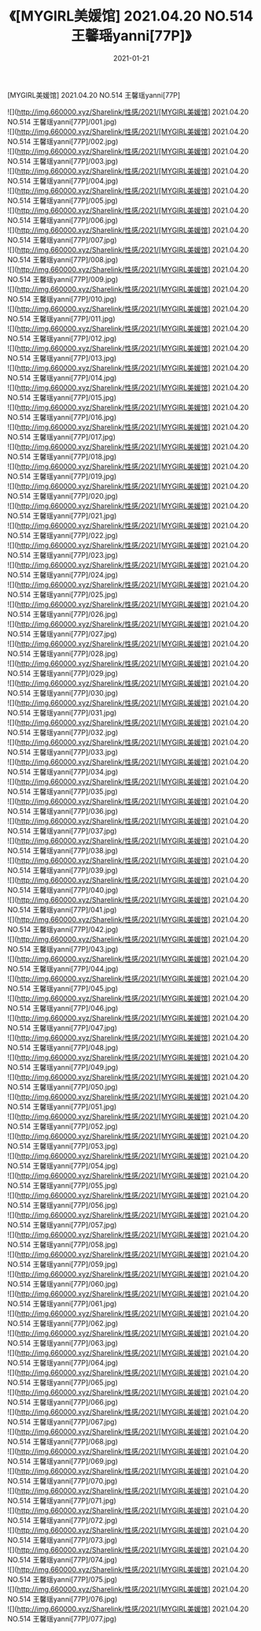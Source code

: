 ﻿---
layout: post
title:  《[MYGIRL美媛馆] 2021.04.20 NO.514 王馨瑶yanni[77P]》
date:   2021-01-21
img: http://img.660000.xyz/Sharelink/性感/2021/[MYGIRL美媛馆] 2021.04.20 NO.514 王馨瑶yanni[77P]/000.jpg
categories: [美女, 清纯, 唯美]
---

[MYGIRL美媛馆] 2021.04.20 NO.514 王馨瑶yanni[77P]

  ![](http://img.660000.xyz/Sharelink/性感/2021/[MYGIRL美媛馆] 2021.04.20 NO.514 王馨瑶yanni[77P]/001.jpg) <br> ![](http://img.660000.xyz/Sharelink/性感/2021/[MYGIRL美媛馆] 2021.04.20 NO.514 王馨瑶yanni[77P]/002.jpg) <br> ![](http://img.660000.xyz/Sharelink/性感/2021/[MYGIRL美媛馆] 2021.04.20 NO.514 王馨瑶yanni[77P]/003.jpg) <br> ![](http://img.660000.xyz/Sharelink/性感/2021/[MYGIRL美媛馆] 2021.04.20 NO.514 王馨瑶yanni[77P]/004.jpg) <br> ![](http://img.660000.xyz/Sharelink/性感/2021/[MYGIRL美媛馆] 2021.04.20 NO.514 王馨瑶yanni[77P]/005.jpg) <br> ![](http://img.660000.xyz/Sharelink/性感/2021/[MYGIRL美媛馆] 2021.04.20 NO.514 王馨瑶yanni[77P]/006.jpg) <br> ![](http://img.660000.xyz/Sharelink/性感/2021/[MYGIRL美媛馆] 2021.04.20 NO.514 王馨瑶yanni[77P]/007.jpg) <br> ![](http://img.660000.xyz/Sharelink/性感/2021/[MYGIRL美媛馆] 2021.04.20 NO.514 王馨瑶yanni[77P]/008.jpg) <br> ![](http://img.660000.xyz/Sharelink/性感/2021/[MYGIRL美媛馆] 2021.04.20 NO.514 王馨瑶yanni[77P]/009.jpg) <br> ![](http://img.660000.xyz/Sharelink/性感/2021/[MYGIRL美媛馆] 2021.04.20 NO.514 王馨瑶yanni[77P]/010.jpg) <br> ![](http://img.660000.xyz/Sharelink/性感/2021/[MYGIRL美媛馆] 2021.04.20 NO.514 王馨瑶yanni[77P]/011.jpg) <br> ![](http://img.660000.xyz/Sharelink/性感/2021/[MYGIRL美媛馆] 2021.04.20 NO.514 王馨瑶yanni[77P]/012.jpg) <br> ![](http://img.660000.xyz/Sharelink/性感/2021/[MYGIRL美媛馆] 2021.04.20 NO.514 王馨瑶yanni[77P]/013.jpg) <br> ![](http://img.660000.xyz/Sharelink/性感/2021/[MYGIRL美媛馆] 2021.04.20 NO.514 王馨瑶yanni[77P]/014.jpg) <br> ![](http://img.660000.xyz/Sharelink/性感/2021/[MYGIRL美媛馆] 2021.04.20 NO.514 王馨瑶yanni[77P]/015.jpg) <br> ![](http://img.660000.xyz/Sharelink/性感/2021/[MYGIRL美媛馆] 2021.04.20 NO.514 王馨瑶yanni[77P]/016.jpg) <br> ![](http://img.660000.xyz/Sharelink/性感/2021/[MYGIRL美媛馆] 2021.04.20 NO.514 王馨瑶yanni[77P]/017.jpg) <br> ![](http://img.660000.xyz/Sharelink/性感/2021/[MYGIRL美媛馆] 2021.04.20 NO.514 王馨瑶yanni[77P]/018.jpg) <br> ![](http://img.660000.xyz/Sharelink/性感/2021/[MYGIRL美媛馆] 2021.04.20 NO.514 王馨瑶yanni[77P]/019.jpg) <br> ![](http://img.660000.xyz/Sharelink/性感/2021/[MYGIRL美媛馆] 2021.04.20 NO.514 王馨瑶yanni[77P]/020.jpg) <br> ![](http://img.660000.xyz/Sharelink/性感/2021/[MYGIRL美媛馆] 2021.04.20 NO.514 王馨瑶yanni[77P]/021.jpg) <br> ![](http://img.660000.xyz/Sharelink/性感/2021/[MYGIRL美媛馆] 2021.04.20 NO.514 王馨瑶yanni[77P]/022.jpg) <br> ![](http://img.660000.xyz/Sharelink/性感/2021/[MYGIRL美媛馆] 2021.04.20 NO.514 王馨瑶yanni[77P]/023.jpg) <br> ![](http://img.660000.xyz/Sharelink/性感/2021/[MYGIRL美媛馆] 2021.04.20 NO.514 王馨瑶yanni[77P]/024.jpg) <br> ![](http://img.660000.xyz/Sharelink/性感/2021/[MYGIRL美媛馆] 2021.04.20 NO.514 王馨瑶yanni[77P]/025.jpg) <br> ![](http://img.660000.xyz/Sharelink/性感/2021/[MYGIRL美媛馆] 2021.04.20 NO.514 王馨瑶yanni[77P]/026.jpg) <br> ![](http://img.660000.xyz/Sharelink/性感/2021/[MYGIRL美媛馆] 2021.04.20 NO.514 王馨瑶yanni[77P]/027.jpg) <br> ![](http://img.660000.xyz/Sharelink/性感/2021/[MYGIRL美媛馆] 2021.04.20 NO.514 王馨瑶yanni[77P]/028.jpg) <br> ![](http://img.660000.xyz/Sharelink/性感/2021/[MYGIRL美媛馆] 2021.04.20 NO.514 王馨瑶yanni[77P]/029.jpg) <br> ![](http://img.660000.xyz/Sharelink/性感/2021/[MYGIRL美媛馆] 2021.04.20 NO.514 王馨瑶yanni[77P]/030.jpg) <br> ![](http://img.660000.xyz/Sharelink/性感/2021/[MYGIRL美媛馆] 2021.04.20 NO.514 王馨瑶yanni[77P]/031.jpg) <br> ![](http://img.660000.xyz/Sharelink/性感/2021/[MYGIRL美媛馆] 2021.04.20 NO.514 王馨瑶yanni[77P]/032.jpg) <br> ![](http://img.660000.xyz/Sharelink/性感/2021/[MYGIRL美媛馆] 2021.04.20 NO.514 王馨瑶yanni[77P]/033.jpg) <br> ![](http://img.660000.xyz/Sharelink/性感/2021/[MYGIRL美媛馆] 2021.04.20 NO.514 王馨瑶yanni[77P]/034.jpg) <br> ![](http://img.660000.xyz/Sharelink/性感/2021/[MYGIRL美媛馆] 2021.04.20 NO.514 王馨瑶yanni[77P]/035.jpg) <br> ![](http://img.660000.xyz/Sharelink/性感/2021/[MYGIRL美媛馆] 2021.04.20 NO.514 王馨瑶yanni[77P]/036.jpg) <br> ![](http://img.660000.xyz/Sharelink/性感/2021/[MYGIRL美媛馆] 2021.04.20 NO.514 王馨瑶yanni[77P]/037.jpg) <br> ![](http://img.660000.xyz/Sharelink/性感/2021/[MYGIRL美媛馆] 2021.04.20 NO.514 王馨瑶yanni[77P]/038.jpg) <br> ![](http://img.660000.xyz/Sharelink/性感/2021/[MYGIRL美媛馆] 2021.04.20 NO.514 王馨瑶yanni[77P]/039.jpg) <br> ![](http://img.660000.xyz/Sharelink/性感/2021/[MYGIRL美媛馆] 2021.04.20 NO.514 王馨瑶yanni[77P]/040.jpg) <br> ![](http://img.660000.xyz/Sharelink/性感/2021/[MYGIRL美媛馆] 2021.04.20 NO.514 王馨瑶yanni[77P]/041.jpg) <br> ![](http://img.660000.xyz/Sharelink/性感/2021/[MYGIRL美媛馆] 2021.04.20 NO.514 王馨瑶yanni[77P]/042.jpg) <br> ![](http://img.660000.xyz/Sharelink/性感/2021/[MYGIRL美媛馆] 2021.04.20 NO.514 王馨瑶yanni[77P]/043.jpg) <br> ![](http://img.660000.xyz/Sharelink/性感/2021/[MYGIRL美媛馆] 2021.04.20 NO.514 王馨瑶yanni[77P]/044.jpg) <br> ![](http://img.660000.xyz/Sharelink/性感/2021/[MYGIRL美媛馆] 2021.04.20 NO.514 王馨瑶yanni[77P]/045.jpg) <br> ![](http://img.660000.xyz/Sharelink/性感/2021/[MYGIRL美媛馆] 2021.04.20 NO.514 王馨瑶yanni[77P]/046.jpg) <br> ![](http://img.660000.xyz/Sharelink/性感/2021/[MYGIRL美媛馆] 2021.04.20 NO.514 王馨瑶yanni[77P]/047.jpg) <br> ![](http://img.660000.xyz/Sharelink/性感/2021/[MYGIRL美媛馆] 2021.04.20 NO.514 王馨瑶yanni[77P]/048.jpg) <br> ![](http://img.660000.xyz/Sharelink/性感/2021/[MYGIRL美媛馆] 2021.04.20 NO.514 王馨瑶yanni[77P]/049.jpg) <br> ![](http://img.660000.xyz/Sharelink/性感/2021/[MYGIRL美媛馆] 2021.04.20 NO.514 王馨瑶yanni[77P]/050.jpg) <br> ![](http://img.660000.xyz/Sharelink/性感/2021/[MYGIRL美媛馆] 2021.04.20 NO.514 王馨瑶yanni[77P]/051.jpg) <br> ![](http://img.660000.xyz/Sharelink/性感/2021/[MYGIRL美媛馆] 2021.04.20 NO.514 王馨瑶yanni[77P]/052.jpg) <br> ![](http://img.660000.xyz/Sharelink/性感/2021/[MYGIRL美媛馆] 2021.04.20 NO.514 王馨瑶yanni[77P]/053.jpg) <br> ![](http://img.660000.xyz/Sharelink/性感/2021/[MYGIRL美媛馆] 2021.04.20 NO.514 王馨瑶yanni[77P]/054.jpg) <br> ![](http://img.660000.xyz/Sharelink/性感/2021/[MYGIRL美媛馆] 2021.04.20 NO.514 王馨瑶yanni[77P]/055.jpg) <br> ![](http://img.660000.xyz/Sharelink/性感/2021/[MYGIRL美媛馆] 2021.04.20 NO.514 王馨瑶yanni[77P]/056.jpg) <br> ![](http://img.660000.xyz/Sharelink/性感/2021/[MYGIRL美媛馆] 2021.04.20 NO.514 王馨瑶yanni[77P]/057.jpg) <br> ![](http://img.660000.xyz/Sharelink/性感/2021/[MYGIRL美媛馆] 2021.04.20 NO.514 王馨瑶yanni[77P]/058.jpg) <br> ![](http://img.660000.xyz/Sharelink/性感/2021/[MYGIRL美媛馆] 2021.04.20 NO.514 王馨瑶yanni[77P]/059.jpg) <br> ![](http://img.660000.xyz/Sharelink/性感/2021/[MYGIRL美媛馆] 2021.04.20 NO.514 王馨瑶yanni[77P]/060.jpg) <br> ![](http://img.660000.xyz/Sharelink/性感/2021/[MYGIRL美媛馆] 2021.04.20 NO.514 王馨瑶yanni[77P]/061.jpg) <br> ![](http://img.660000.xyz/Sharelink/性感/2021/[MYGIRL美媛馆] 2021.04.20 NO.514 王馨瑶yanni[77P]/062.jpg) <br> ![](http://img.660000.xyz/Sharelink/性感/2021/[MYGIRL美媛馆] 2021.04.20 NO.514 王馨瑶yanni[77P]/063.jpg) <br> ![](http://img.660000.xyz/Sharelink/性感/2021/[MYGIRL美媛馆] 2021.04.20 NO.514 王馨瑶yanni[77P]/064.jpg) <br> ![](http://img.660000.xyz/Sharelink/性感/2021/[MYGIRL美媛馆] 2021.04.20 NO.514 王馨瑶yanni[77P]/065.jpg) <br> ![](http://img.660000.xyz/Sharelink/性感/2021/[MYGIRL美媛馆] 2021.04.20 NO.514 王馨瑶yanni[77P]/066.jpg) <br> ![](http://img.660000.xyz/Sharelink/性感/2021/[MYGIRL美媛馆] 2021.04.20 NO.514 王馨瑶yanni[77P]/067.jpg) <br> ![](http://img.660000.xyz/Sharelink/性感/2021/[MYGIRL美媛馆] 2021.04.20 NO.514 王馨瑶yanni[77P]/068.jpg) <br> ![](http://img.660000.xyz/Sharelink/性感/2021/[MYGIRL美媛馆] 2021.04.20 NO.514 王馨瑶yanni[77P]/069.jpg) <br> ![](http://img.660000.xyz/Sharelink/性感/2021/[MYGIRL美媛馆] 2021.04.20 NO.514 王馨瑶yanni[77P]/070.jpg) <br> ![](http://img.660000.xyz/Sharelink/性感/2021/[MYGIRL美媛馆] 2021.04.20 NO.514 王馨瑶yanni[77P]/071.jpg) <br> ![](http://img.660000.xyz/Sharelink/性感/2021/[MYGIRL美媛馆] 2021.04.20 NO.514 王馨瑶yanni[77P]/072.jpg) <br> ![](http://img.660000.xyz/Sharelink/性感/2021/[MYGIRL美媛馆] 2021.04.20 NO.514 王馨瑶yanni[77P]/073.jpg) <br> ![](http://img.660000.xyz/Sharelink/性感/2021/[MYGIRL美媛馆] 2021.04.20 NO.514 王馨瑶yanni[77P]/074.jpg) <br> ![](http://img.660000.xyz/Sharelink/性感/2021/[MYGIRL美媛馆] 2021.04.20 NO.514 王馨瑶yanni[77P]/075.jpg) <br> ![](http://img.660000.xyz/Sharelink/性感/2021/[MYGIRL美媛馆] 2021.04.20 NO.514 王馨瑶yanni[77P]/076.jpg) <br> ![](http://img.660000.xyz/Sharelink/性感/2021/[MYGIRL美媛馆] 2021.04.20 NO.514 王馨瑶yanni[77P]/077.jpg) <br>